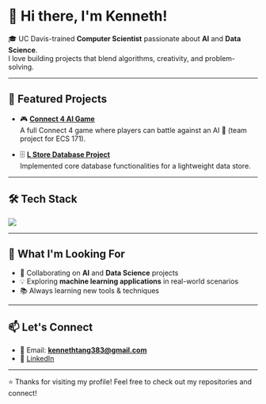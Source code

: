 # 👋 Hi there, I'm Kenneth!  

🎓 UC Davis-trained **Computer Scientist** passionate about **AI** and **Data Science**.  
I love building projects that blend algorithms, creativity, and problem-solving.  

---

## 🚀 Featured Projects  

- 🎮 **[Connect 4 AI Game](https://github.com/anorak-lightman/ECS171FinalProject)**  
   A full Connect 4 game where players can battle against an AI 🤖 (team project for ECS 171).  

- 🗄️ **[L Store Database Project](https://github.com/apadhi-ucd/ecs165a)**  
   Implemented core database functionalities for a lightweight data store.  

---

## 🛠️ Tech Stack  

<p align="left">
  <img src="https://skillicons.dev/icons?i=python,cpp,c,github,java,go,lisp" />
</p>  

---

## 🤝 What I'm Looking For  

- 👯 Collaborating on **AI** and **Data Science** projects  
- 💡 Exploring **machine learning applications** in real-world scenarios  
- 📚 Always learning new tools & techniques  

---

## 📫 Let's Connect  

- 📧 Email: **kennethtang383@gmail.com**  
- 💼 [LinkedIn](https://www.linkedin.com/in/kennethtang530)  

---

⭐️ Thanks for visiting my profile! Feel free to check out my repositories and connect!  

<!--
**Kenny5302/Kenny5302** is a ✨ _special_ ✨ repository because its `README.md` (this file) appears on your GitHub profile.

Here are some ideas to get you started:

- 🔭 I’m currently working on ...
- 🌱 I’m currently learning ...
- 👯 I’m looking to collaborate on ...
- 🤔 I’m looking for help with ...
- 💬 Ask me about ...
- 📫 How to reach me: ...
- 😄 Pronouns: ...
- ⚡ Fun fact: ...
-->
